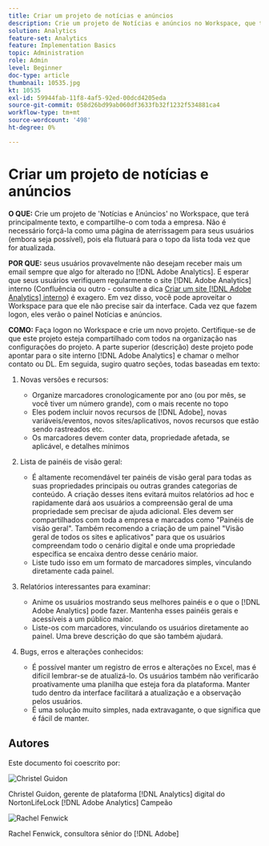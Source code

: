 ```yaml
---
title: Criar um projeto de notícias e anúncios
description: Crie um projeto de Notícias e anúncios no Workspace, que terá principalmente texto, e compartilhe-o com toda a empresa.
solution: Analytics
feature-set: Analytics
feature: Implementation Basics
topic: Administration
role: Admin
level: Beginner
doc-type: article
thumbnail: 10535.jpg
kt: 10535
exl-id: 59944fab-11f8-4af5-92ed-00dcd4205eda
source-git-commit: 058d26bd99ab060df3633fb32f1232f534881ca4
workflow-type: tm+mt
source-wordcount: '498'
ht-degree: 0%

---
```


# Criar um projeto de notícias e anúncios

**O QUE:** Crie um projeto de &#39;Notícias e Anúncios&#39; no Workspace, que terá principalmente texto, e compartilhe-o com toda a empresa. Não é necessário forçá-la como uma página de aterrissagem para seus usuários (embora seja possível), pois ela flutuará para o topo da lista toda vez que for atualizada.

**POR QUE:** seus usuários provavelmente não desejam receber mais um email sempre que algo for alterado no [!DNL Adobe Analytics]. E esperar que seus usuários verifiquem regularmente o site [!DNL Adobe Analytics] interno (Confluência ou outro - consulte a dica [Criar um site [!DNL Adobe Analytics] interno](create-an-internal-adobe-analytics-site.md)) é exagero. Em vez disso, você pode aproveitar o Workspace para que ele não precise sair da interface. Cada vez que fazem logon, eles verão o painel Notícias e anúncios.

**COMO:** Faça logon no Workspace e crie um novo projeto. Certifique-se de que este projeto esteja compartilhado com todos na organização nas configurações do projeto. A parte superior (descrição) deste projeto pode apontar para o site interno [!DNL Adobe Analytics] e chamar o melhor contato ou DL. Em seguida, sugiro quatro seções, todas baseadas em texto:

1. Novas versões e recursos:

   * Organize marcadores cronologicamente por ano (ou por mês, se você tiver um número grande), com o mais recente no topo
   * Eles podem incluir novos recursos de [!DNL Adobe], novas variáveis/eventos, novos sites/aplicativos, novos recursos que estão sendo rastreados etc.
   * Os marcadores devem conter data, propriedade afetada, se aplicável, e detalhes mínimos

1. Lista de painéis de visão geral:

   * É altamente recomendável ter painéis de visão geral para todas as suas propriedades principais ou outras grandes categorias de conteúdo. A criação desses itens evitará muitos relatórios ad hoc e rapidamente dará aos usuários a compreensão geral de uma propriedade sem precisar de ajuda adicional. Eles devem ser compartilhados com toda a empresa e marcados como &quot;Painéis de visão geral&quot;. Também recomendo a criação de um painel &quot;Visão geral de todos os sites e aplicativos&quot; para que os usuários compreendam todo o cenário digital e onde uma propriedade específica se encaixa dentro desse cenário maior.
   * Liste tudo isso em um formato de marcadores simples, vinculando diretamente cada painel.

1. Relatórios interessantes para examinar:

   * Anime os usuários mostrando seus melhores painéis e o que o [!DNL Adobe Analytics] pode fazer. Mantenha esses painéis gerais e acessíveis a um público maior.
   * Liste-os com marcadores, vinculando os usuários diretamente ao painel. Uma breve descrição do que são também ajudará.

1. Bugs, erros e alterações conhecidos:

   * É possível manter um registro de erros e alterações no Excel, mas é difícil lembrar-se de atualizá-lo. Os usuários também não verificarão proativamente uma planilha que esteja fora da plataforma. Manter tudo dentro da interface facilitará a atualização e a observação pelos usuários.
   * É uma solução muito simples, nada extravagante, o que significa que é fácil de manter.

## Autores

Este documento foi coescrito por:

![Christel Guidon](assets/Christel-Headshot-150.png)

Christel Guidon, gerente de plataforma [!DNL Analytics] digital do NortonLifeLock
[!DNL Adobe Analytics] Campeão

![Rachel Fenwick](assets/Rachel-Fenwick-150.png)

Rachel Fenwick, consultora sênior do [!DNL Adobe]

